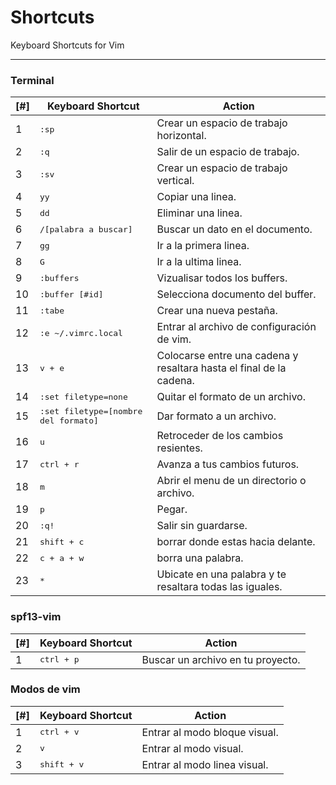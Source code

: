 **Shortcuts**
==============
Keyboard Shortcuts for Vim

----------

### Terminal

[#] | Keyboard Shortcut | Action
----- | ----- | -----
1| <kbd>:sp</kbd> | Crear un espacio de trabajo horizontal.
2|<kbd>:q</kbd> | Salir de un espacio de trabajo.
3| <kbd>:sv</kbd> | Crear un espacio de trabajo vertical.
4| <kbd>yy</kbd> | Copiar una linea.
5| <kbd>dd</kbd> | Eliminar una linea.
6| <kbd>/[palabra a buscar]</kbd> | Buscar un dato en el documento.
7| <kbd>gg</kbd> | Ir a la primera linea.
8| <kbd>G</kbd> | Ir a la ultima linea.
9| <kbd>:buffers</kbd> | Vizualisar todos los buffers.
10| <kbd>:buffer [#id]</kbd> | Selecciona documento del buffer.
11| <kbd>:tabe</kbd> | Crear una nueva pestaña.
12| <kbd>:e ~/.vimrc.local</kbd> | Entrar al archivo de configuración de vim.   
13| <kbd>v + e</kbd> | Colocarse entre una cadena y resaltara hasta el final de la cadena.   
14| <kbd>:set filetype=none</kbd> | Quitar el formato de un archivo.  
15| <kbd>:set filetype=[nombre del formato]</kbd> | Dar formato a un archivo.  
16| <kbd>u</kbd> | Retroceder de los cambios resientes.
17| <kbd>ctrl + r</kbd> | Avanza a tus cambios futuros.
18| <kbd>m</kbd> | Abrir el menu de un directorio o archivo.
19| <kbd>p</kbd> | Pegar.
20| <kbd>:q!</kbd> | Salir sin guardarse.
21| <kbd>shift + c</kbd> | borrar donde estas hacia delante.
22| <kbd>c + a + w</kbd> | borra una palabra.
23| <kbd>*</kbd> | Ubicate en una palabra y te resaltara todas las iguales.

### spf13-vim

[#] | Keyboard Shortcut | Action
----- | ----- | -----
1| <kbd>ctrl + p</kbd> | Buscar un archivo en tu proyecto.

### Modos de vim

[#] | Keyboard Shortcut | Action
----- | ----- | -----
1| <kbd>ctrl + v</kbd> | Entrar al modo bloque visual.
2| <kbd>v</kbd> | Entrar al modo visual.
3| <kbd>shift + v</kbd> | Entrar al modo linea visual.
